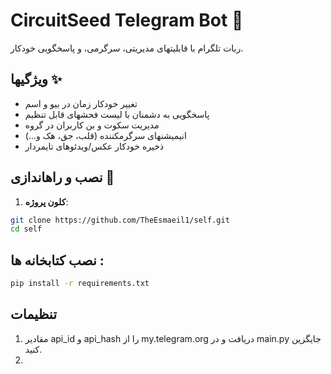 # CircuitSeed Telegram Bot 🤖
ربات تلگرام با قابلیتهای مدیریتی، سرگرمی، و پاسخگویی خودکار.

## ویژگیها ✨
- تغییر خودکار زمان در بیو و اسم
- پاسخگویی به دشمنان با لیست فحشهای قابل تنظیم
- مدیریت سکوت و بن کاربران در گروه
- انیمیشنهای سرگرمکننده (قلب، جق، هک و...)
- ذخیره خودکار عکس/ویدئوهای تایمردار

## نصب و راهاندازی 🚀
1. **کلون پروژه**:
```bash
git clone https://github.com/TheEsmaeil1/self.git
cd self
```

## نصب کتابخانه ها :
```bash
pip install -r requirements.txt
```

## تنظیمات
1. مقادیر api_id و api_hash را از my.telegram.org دریافت و در main.py جایگزین کنید.
2. 
